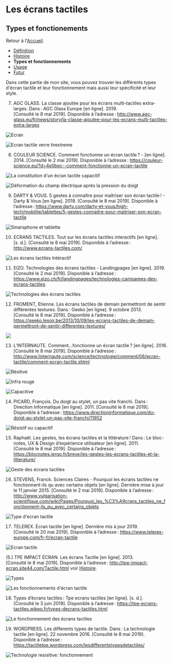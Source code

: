 # Les écrans tactiles
## Types et fonctionements

Retour à l'[Accueil](accueil.md).

- [Définition](definition.md)
- [Histoire](histoire.md)
- **Types et fonctionnements**
- [Usage](usage.md)
- [Futur](futur.md)

Dans cette partie de mon site, vous pouvez trouver les différents types d'écran tactile et leur fonctionnement mais aussi leur spécificité et leur style.

7. AGC GLASS. La classe ajoutée pour les écrans multi-tactiles extra-larges. Dans : AGC Glass Europe [en ligne]. 2019. [Consulté le 8 mai 2019]. Disponible à l’adresse : http://www.agc-glass.eu/fr/news/story/la-classe-ajoutee-pour-les-ecrans-multi-tactiles-extra-larges

![Ecran](https://user-images.githubusercontent.com/50197114/58735339-65883a00-83fa-11e9-9338-b1707f0c8e74.png)

![Ecran tactile verre tirextreme](https://user-images.githubusercontent.com/50197114/59184416-60e82200-8b6e-11e9-8c71-9f5c29096045.png)

8. COULEUR SCIENCE. Comment fonctionne un écran tactile ? - [en ligne]. 2014. [Consulté le 2 mai 2019]. Disponible à l’adresse : https://couleur-science.eu/?d=4e0bec--comment-fonctionne-un-ecran-tactile

![La constitution d'un écran tactile capacitif](https://user-images.githubusercontent.com/50197114/58498310-13d37b80-817e-11e9-9a52-1cfa7823d90c.png)

![Déformation du champ électrique après la pression du doigt](https://user-images.githubusercontent.com/50197114/58498412-48473780-817e-11e9-937f-92dc0cf6d920.png)

9. DARTY & VOUS. 5 gestes à connaître pour maîtriser son écran tactile ! - Darty &amp; Vous [en ligne]. 2019. [Consulté le 8 mai 2019]. Disponible à l’adresse : https://www.darty.com/darty-et-vous/high-tech/mobilite/tablettes/5-gestes-connaitre-pour-maitriser-son-ecran-tactile

![Smarsphone et tablette](https://user-images.githubusercontent.com/50197114/58496253-ce14b400-8179-11e9-9d70-5cf7e32ce0c3.png)

10. ECRANS TACTILES. Tout sur les écrans tactiles interactifs [en ligne]. [s. d.]. [Consulté le 8 mai 2019]. Disponible à l’adresse : http://www.ecrans-tactiles.com/

![Les écrans tactiles Intéractif](https://user-images.githubusercontent.com/50197114/58818885-3f97ab00-862f-11e9-9fc2-ec125f7d3445.png)

11. EIZO. Technologies des écrans tactiles - Landingpages [en ligne]. 2019. [Consulté le 2 mai 2019]. Disponible à l’adresse : https://www.eizo.ch/fr/landingpages/technologies-camparees-des-ecrans-tactiles

![Technologies des écrans tactiles](https://user-images.githubusercontent.com/50197114/58818886-3f97ab00-862f-11e9-8e99-c0283a880ca0.png)

12. FROMENT, Etienne. Les écrans tactiles de demain permettront de sentir différentes textures. Dans : Geeko [en ligne]. 9 octobre 2013. [Consulté le 8 mai 2019]. Disponible à l’adresse : https://geeko.lesoir.be/2013/10/09/les-ecrans-tactiles-de-demain-permettront-de-sentir-differentes-textures/

![](https://user-images.githubusercontent.com/50197114/58733941-543d2e80-83f6-11e9-8f58-4dc83627d46c.png)

13. L’INTERNAUTE. Comment...fonctionne un écran tactile ? [en ligne]. 2016. [Consulté le 8 mai 2019]. Disponible à l’adresse : http://www.linternaute.com/science/technologie/comment/06/ecran-tactile/comment-ecran-tactile.shtml

![Résitive](https://user-images.githubusercontent.com/50197114/58499502-99f0c180-8180-11e9-89e1-de9630cd307e.png)

![Infra rouge](https://user-images.githubusercontent.com/50197114/58499506-9c531b80-8180-11e9-99ee-aef9a3115665.png)

![Capacitive](https://user-images.githubusercontent.com/50197114/58499513-9f4e0c00-8180-11e9-8329-bd762956def4.png)

14. PICARD, François. Du doigt au stylet, un pas vite franchi. Dans : Direction Informatique [en ligne]. 2011. [Consulté le 8 mai 2019]. Disponible à l’adresse : https://www.directioninformatique.com/du-doigt-au-stylet-un-pas-vite-franchi/11952

![Résistif ou capacitif](https://user-images.githubusercontent.com/50197114/58735188-eabf1f00-83f9-11e9-819d-ace27dd17bd5.png)

15. Raphaël. Les gestes, les écrans tactiles et la littérature ! Dans : Le bloc-notes, UX & Design d’expérience utilisateur [en ligne]. 2011. [Consulté le 8 mai 2019]. Disponible à l’adresse : https://blocnotes.iergo.fr/breve/les-gestes-les-ecrans-tactiles-et-la-litterature/

![Geste des écrans tactiles](https://user-images.githubusercontent.com/50197114/59010427-881eb680-8831-11e9-85a7-962f49ac63a4.png)

16. STEVENS, Franck. Sciences Claires - Pourquoi les écrans tactiles ne fonctionnent-ils qu avec certains objets [en ligne]. Dernière mise à jour le 11 janvier 2015. [Consulté le 2 mai 2019]. Disponible à l’adresse : http://www.vulgarisation-scientifique.com/wiki/Pages/Pourquoi_les_%C3%A9crans_tactiles_ne_fonctionnent-ils_qu_avec_certains_objets

![Type d'ecran tactile](https://user-images.githubusercontent.com/50197114/58735259-2954d980-83fa-11e9-839c-5ce3fa69b0df.png)

17. TELEREX. Écran tactile [en ligne]. Dernière mis à jour 2019. [Consulté le 20 mai 2019]. Disponible à l’adresse : https://www.telerex-europe.com/fr-fr/ecran-tactile

![Ecran tactile](https://user-images.githubusercontent.com/50197114/58735234-117d5580-83fa-11e9-9440-83891361604d.png)

(5.) TPE IMPACT ÉCRAN. Les écrans Tactile [en ligne]. 2013. [Consulté le 8 mai 2019]. Disponible à l’adresse : http://tpe-impact-ecran.site44.com/Tactile.html voir [Histoire](histoire.md).

![Types](https://user-images.githubusercontent.com/50197114/58490277-2b563880-816d-11e9-9d1e-669211bb0a6a.png)

![Les fonctionnements d'écran tactile](https://user-images.githubusercontent.com/50197114/58490179-f6e27c80-816c-11e9-857f-b73d2ab7ef16.png)

18. Types d’écrans tactiles : Tpe ecrans tactiles [en ligne]. [s. d.]. [Consulté le 3 juin 2019]. Disponible à l’adresse : https://tpe-ecrans-tactiles.wikeo.fr/types-decrans-tactiles.html

![Le fonctionnement des écrans tactiles](https://user-images.githubusercontent.com/50197114/58779848-55798180-85d7-11e9-83c3-19c2a39c506b.png)

19. WORDPRESS. Les differents types de tactile. Dans : La technologie tactile [en ligne]. 22 novembre 2016. [Consulté le 8 mai 2019]. Disponible à l’adresse : https://tactiletpe.wordpress.com/lesdifferentstypesdetactiles/

![Technologie resisitive: fonctionnement](https://user-images.githubusercontent.com/50197114/58733317-80f04680-83f4-11e9-8664-7bec1c7119ff.png)
